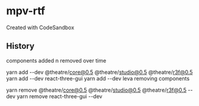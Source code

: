 # mpv-rtf

Created with CodeSandbox


## History

components added n removed over time

yarn add --dev @theatre/core@0.5 @theatre/studio@0.5 @theatre/r3f@0.5
yarn add --dev react-three-gui
yarn add --dev leva
removing components

yarn remove @theatre/core@0.5 @theatre/studio@0.5 @theatre/r3f@0.5 --dev
yarn remove  react-three-gui --dev